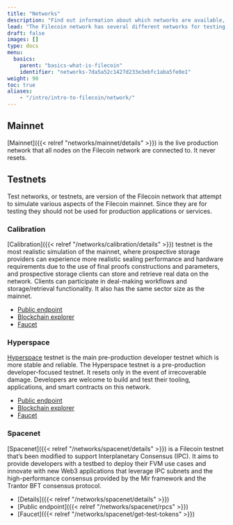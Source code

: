 ```yaml
---
title: "Networks"
description: "Find out information about which networks are available, what their scheduled uptime is, and how you can connect to each network."
lead: "The Filecoin network has several different networks for testing, staging, and production purposes. This page contains information on available networks."
draft: false
images: []
type: docs
menu:
  basics:
    parent: "basics-what-is-filecoin"
    identifier: "networks-7da5a52c1427d233e3ebfc1aba5fe0e1"
weight: 90
toc: true
aliases:
    - "/intro/intro-to-filecoin/network/"
---
```


## Mainnet

[Mainnet]({{< relref "networks/mainnet/details" >}}) is the live production network that all nodes on the Filecoin network are connected to. It never resets.

## Testnets

Test networks, or testnets, are version of the Filecoin network that attempt to simulate various aspects of the Filecoin mainnet. Since they are for testing they should not be used for production applications or services.

### Calibration

[Calibration]({{< relref "/networks/calibration/details" >}}) testnet is the most realistic simulation of the mainnet, where prospective storage providers can experience more realistic sealing performance and hardware requirements due to the use of final proofs constructions and parameters, and prospective storage clients can store and retrieve real data on the network. Clients can participate in deal-making workflows and storage/retrieval functionality. It also has the same sector size as the mainnet.

- [Public endpoint](https://api.calibration.node.glif.io/rpc/v0)
- [Blockchain explorer](https://calibration.filscan.io/)
- [Faucet](https://faucet.calibration.fildev.network/)

### Hyperspace

[Hyperspace](https://github.com/filecoin-project/testnet-hyperspace) testnet is the main pre-production developer testnet which is more stable and reliable. The Hyperspace testnet is a pre-production developer-focused testnet. It resets only in the event of irrecoverable damage. Developers are welcome to build and test their tooling, applications, and smart contracts on this network.

- [Public endpoint](https://api.hyperspace.node.glif.io/rpc/v0)
- [Blockchain explorer](https://explorer.glif.io/?network%3Dhyperspace)
- [Faucet](https://hyperspace.filtest.network#faucet)

### Spacenet

[Spacenet]({{< relref "/networks/spacenet/details" >}}) is a Filecoin testnet that’s been modified to support Interplanetary Consensus (IPC). It aims to provide developers with a testbed to deploy their FVM use cases and innovate with new Web3 applications that leverage IPC subnets and the high-performance consensus provided by the Mir framework and the Trantor BFT consensus protocol.

- [Details]({{< relref "/networks/spacenet/details" >}})
- [Public endpoint]({{< relref "/networks/spacenet/rpcs" >}})
- [Faucet]({{< relref "/networks/spacenet/get-test-tokens" >}})
<!--REVIEWED!-->